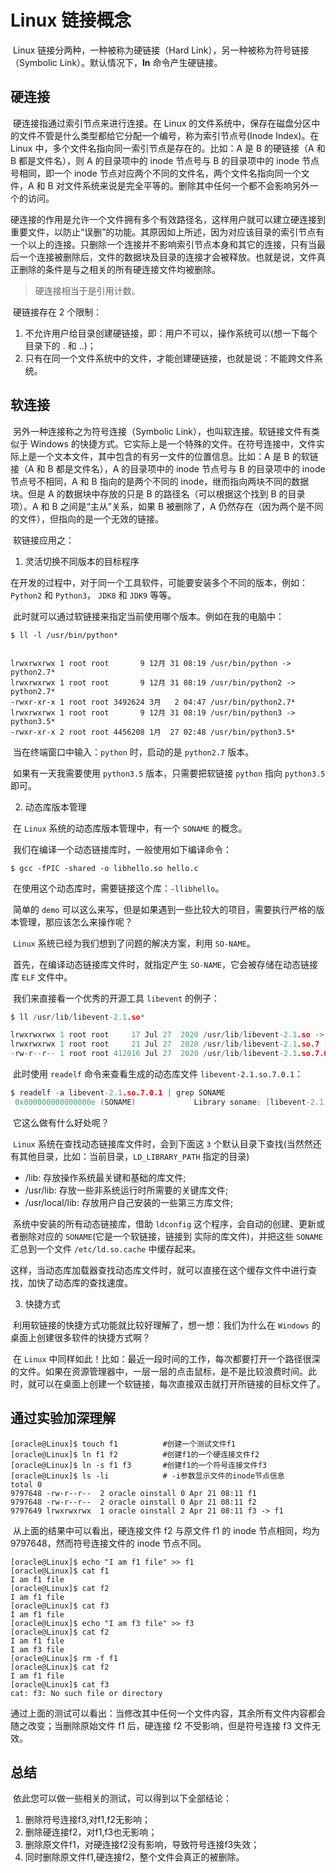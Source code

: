# Linux 链接概念

​	Linux 链接分两种，一种被称为硬链接（Hard Link），另一种被称为符号链接（Symbolic Link）。默认情况下，**ln** 命令产生硬链接。

## 硬连接

​	硬连接指通过索引节点来进行连接。在 Linux 的文件系统中，保存在磁盘分区中的文件不管是什么类型都给它分配一个编号，称为索引节点号(Inode Index)。在 Linux 中，多个文件名指向同一索引节点是存在的。比如：A 是 B 的硬链接（A 和 B 都是文件名），则 A 的目录项中的 inode 节点号与 B 的目录项中的 inode 节点号相同，即一个 inode 节点对应两个不同的文件名，两个文件名指向同一个文件，A 和 B 对文件系统来说是完全平等的。删除其中任何一个都不会影响另外一个的访问。

​	硬连接的作用是允许一个文件拥有多个有效路径名，这样用户就可以建立硬连接到重要文件，以防止“误删”的功能。其原因如上所述，因为对应该目录的索引节点有一个以上的连接。只删除一个连接并不影响索引节点本身和其它的连接，只有当最后一个连接被删除后，文件的数据块及目录的连接才会被释放。也就是说，文件真正删除的条件是与之相关的所有硬连接文件均被删除。

> 硬连接相当于是引用计数。

​	硬链接存在 2 个限制：

1. 不允许用户给目录创建硬链接，即：用户不可以，操作系统可以(想一下每个目录下的 . 和 ..)；
2. 只有在同一个文件系统中的文件，才能创建硬链接，也就是说：不能跨文件系统。

## 软连接

​	另外一种连接称之为符号连接（Symbolic Link），也叫软连接。软链接文件有类似于 Windows 的快捷方式。它实际上是一个特殊的文件。在符号连接中，文件实际上是一个文本文件，其中包含的有另一文件的位置信息。比如：A 是 B 的软链接（A 和 B 都是文件名），A 的目录项中的 inode 节点号与 B 的目录项中的 inode 节点号不相同，A 和 B 指向的是两个不同的 inode，继而指向两块不同的数据块。但是 A 的数据块中存放的只是 B 的路径名（可以根据这个找到 B 的目录项）。A 和 B 之间是“主从”关系，如果 B 被删除了，A 仍然存在（因为两个是不同的文件），但指向的是一个无效的链接。

​	软链接应用之：

1. 灵活切换不同版本的目标程序

​	在开发的过程中，对于同一个工具软件，可能要安装多个不同的版本，例如：`Python2` 和 `Python3`， `JDK8` 和 `JDK9` 等等。

​	此时就可以通过软链接来指定当前使用哪个版本。例如在我的电脑中：

```shell
$ ll -l /usr/bin/python*


lrwxrwxrwx 1 root root       9 12月 31 08:19 /usr/bin/python -> python2.7*
lrwxrwxrwx 1 root root       9 12月 31 08:19 /usr/bin/python2 -> python2.7*
-rwxr-xr-x 1 root root 3492624 3月   2 04:47 /usr/bin/python2.7*
lrwxrwxrwx 1 root root       9 12月 31 08:19 /usr/bin/python3 -> python3.5*
-rwxr-xr-x 2 root root 4456208 1月  27 02:48 /usr/bin/python3.5*
```

​	当在终端窗口中输入：`python` 时，启动的是 `python2.7` 版本。

​	如果有一天我需要使用 `python3.5` 版本，只需要把软链接 `python` 指向 `python3.5` 即可。



2. 动态库版本管理

​	在 `Linux` 系统的动态库版本管理中，有一个 `SONAME` 的概念。

​	我们在编译一个动态链接库时，一般使用如下编译命令：

```shell
$ gcc -fPIC -shared -o libhello.so hello.c
```

​	在使用这个动态库时，需要链接这个库：`-llibhello`。

​	简单的 `demo` 可以这么来写，但是如果遇到一些比较大的项目，需要执行严格的版本管理，那应该怎么来操作呢？

​	`Linux` 系统已经为我们想到了问题的解决方案，利用 `SO-NAME`。

​	首先，在编译动态链接库文件时，就指定产生 `SO-NAME`，它会被存储在动态链接库 `ELF` 文件中。

​	我们来直接看一个优秀的开源工具 `libevent` 的例子：

```go
$ ll /usr/lib/libevent-2.1.so*

lrwxrwxrwx 1 root root     17 Jul 27  2020 /usr/lib/libevent-2.1.so -> libevent-2.1.so.7
lrwxrwxrwx 1 root root     21 Jul 27  2020 /usr/lib/libevent-2.1.so.7 -> libevent-2.1.so.7.0.1
-rw-r--r-- 1 root root 412016 Jul 27  2020 /usr/lib/libevent-2.1.so.7.0.1
```

​	此时使用 `readelf` 命令来查看生成的动态库文件 `libevent-2.1.so.7.0.1`：

```go
$ readelf -a libevent-2.1.so.7.0.1 | grep SONAME
 0x000000000000000e (SONAME)             Library soname: [libevent-2.1.so.7]
```

​	它这么做有什么好处呢？

​	`Linux` 系统在查找动态链接库文件时，会到下面这 `3` 个默认目录下查找(当然然还有其他目录，比如：当前目录，`LD_LIBRARY_PATH` 指定的目录)

- /lib: 存放操作系统最关键和基础的库文件;
- /usr/lib: 存放一些非系统运行时所需要的关键库文件;
- /usr/local/lib: 存放用户自己安装的一些第三方库文件;

​	系统中安装的所有动态链接库，借助 `ldconfig` 这个程序，会自动的创建、更新或者删除对应的 `SONAME`(它是一个软链接，链接到 实际的库文件)，并把这些 `SONAME` 汇总到一个文件 `/etc/ld.so.cache` 中缓存起来。

​	这样，当动态库加载器查找动态库文件时，就可以直接在这个缓存文件中进行查找，加快了动态库的查找速度。



3. 快捷方式

​	利用软链接的快捷方式功能就比较好理解了，想一想：我们为什么在 `Windows` 的桌面上创建很多软件的快捷方式啊？

​	在 `Linux` 中同样如此！比如：最近一段时间的工作，每次都要打开一个路径很深的文件。如果在资源管理器中，一层一层的点击鼠标，是不是比较浪费时间。此时，就可以在桌面上创建一个软链接，每次直接双击就打开所链接的目标文件了。

## 通过实验加深理解

```shell
[oracle@Linux]$ touch f1          #创建一个测试文件f1
[oracle@Linux]$ ln f1 f2          #创建f1的一个硬连接文件f2
[oracle@Linux]$ ln -s f1 f3       #创建f1的一个符号连接文件f3
[oracle@Linux]$ ls -li            # -i参数显示文件的inode节点信息
total 0
9797648 -rw-r--r--  2 oracle oinstall 0 Apr 21 08:11 f1
9797648 -rw-r--r--  2 oracle oinstall 0 Apr 21 08:11 f2
9797649 lrwxrwxrwx  1 oracle oinstall 2 Apr 21 08:11 f3 -> f1
```

​	从上面的结果中可以看出，硬连接文件 f2 与原文件 f1 的 inode 节点相同，均为 9797648，然而符号连接文件的 inode 节点不同。

```shell
[oracle@Linux]$ echo "I am f1 file" >> f1
[oracle@Linux]$ cat f1
I am f1 file
[oracle@Linux]$ cat f2
I am f1 file
[oracle@Linux]$ cat f3
I am f1 file
[oracle@Linux]$ echo "I am f3 file" >> f3
[oracle@Linux]$ cat f2
I am f1 file
I am f3 file
[oracle@Linux]$ rm -f f1
[oracle@Linux]$ cat f2
I am f1 file
[oracle@Linux]$ cat f3
cat: f3: No such file or directory
```

​	通过上面的测试可以看出：当修改其中任何一个文件内容，其余所有文件内容都会随之改变；当删除原始文件 f1 后，硬连接 f2 不受影响，但是符号连接 f3 文件无效。

## 总结

​	依此您可以做一些相关的测试，可以得到以下全部结论：

1. 删除符号连接f3,对f1,f2无影响；
2. 删除硬连接f2，对f1,f3也无影响；
3. 删除原文件f1，对硬连接f2没有影响，导致符号连接f3失效；
4. 同时删除原文件f1,硬连接f2，整个文件会真正的被删除。
